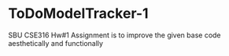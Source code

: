 # ToDoModelTracker-1
SBU CSE316 Hw#1
Assignment is to improve the given base code aesthetically and functionally

